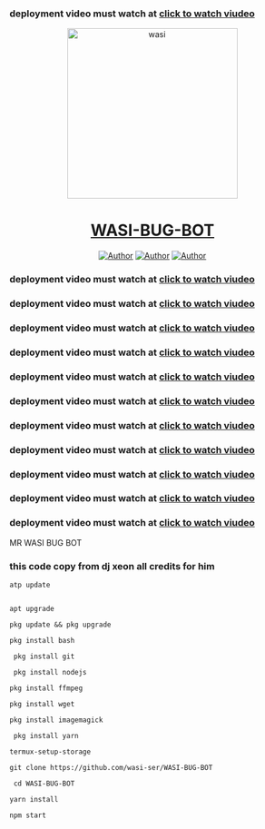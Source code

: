 ### deployment video must watch at [click to watch viudeo](https://youtube/@wasitech1)


<p align="center">  
  <a href="https://whatsapp.com/channel/0029VaDK8ZUDjiOhwFS1cP2j">
    <img alt="wasi" height="300" src="https://telegra.ph/file/b8bda8d243f53c191a69b.jpg">
    <h1 align="center">WASI-BUG-BOT</h1>
  </a>
</p>
<p align="center">
<a href="https://github.com/wasi-ser"><img title="Author" src="https://img.shields.io/badge/Itxxwasi-black?style=for-the-badge&logo=Github"></a> <a href="https://whatsapp.com/channel/0029VaDK8ZUDjiOhwFS1cP2j"><img title="Author" src="https://img.shields.io/badge/CHANNEL-black?style=for-the-badge&logo=whatsapp"></a> <a href="https://wa.me/923192173398"><img title="Author" src="https://img.shields.io/badge/CHAT US-black?style=for-the-badge&logo=whatsapp"></a>

   
   
   ### deployment video must watch at [click to watch viudeo](https://youtube/@wasitech1)
### deployment video must watch at [click to watch viudeo](https://youtube/@wasitech1)
### deployment video must watch at [click to watch viudeo](https://youtube/@wasitech1)
### deployment video must watch at [click to watch viudeo](https://youtube/@wasitech1)
### deployment video must watch at [click to watch viudeo](https://youtube/@wasitech1)
### deployment video must watch at [click to watch viudeo](https://youtube/@wasitech1)
### deployment video must watch at [click to watch viudeo](https://youtube/@wasitech1)
### deployment video must watch at [click to watch viudeo](https://youtube/@wasitech1)
### deployment video must watch at [click to watch viudeo](https://youtube/@wasitech1)
### deployment video must watch at [click to watch viudeo](https://youtube/@wasitech1)
### deployment video must watch at [click to watch viudeo](https://youtube/@wasitech1)

 MR WASI BUG BOT
### this code copy from dj xeon  all credits for him

```
atp update
   

apt upgrade

pkg update && pkg upgrade

pkg install bash

 pkg install git

 pkg install nodejs

pkg install ffmpeg

pkg install wget

pkg install imagemagick

 pkg install yarn

termux-setup-storage
```

```
git clone https://github.com/wasi-ser/WASI-BUG-BOT 
```
```
 cd WASI-BUG-BOT
```
```
yarn install
  ```
    
```
npm start
```
